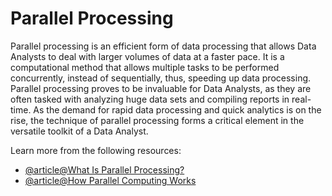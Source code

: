 # Parallel Processing 

Parallel processing is an efficient form of data processing that allows Data Analysts to deal with larger volumes of data at a faster pace. It is a computational method that allows multiple tasks to be performed concurrently, instead of sequentially, thus, speeding up data processing. Parallel processing proves to be invaluable for Data Analysts, as they are often tasked with analyzing huge data sets and compiling reports in real-time. As the demand for rapid data processing and quick analytics is on the rise, the technique of parallel processing forms a critical element in the versatile toolkit of a Data Analyst.

Learn more from the following resources:

- [@article@What Is Parallel Processing?](https://www.spiceworks.com/tech/iot/articles/what-is-parallel-processing/)
- [@article@How Parallel Computing Works](https://computer.howstuffworks.com/parallel-processing.htm)
